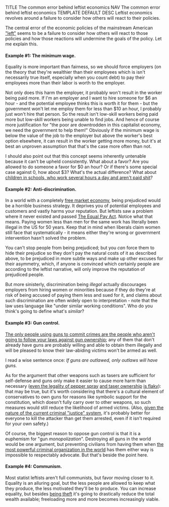 TITLE The common error behind leftist economics
NAV The common error behind leftist economics
TEMPLATE DEFAULT
DESC Leftist economics revolves around a failure to consider how others will react to their policies.

The central error of the economic policies of the mainstream American ["left"](/argument/left_right) seems to be a failure to consider how others will react to those policies and how those reactions will undermine the goals of the policy. Let me explain this.

#### Example #1: The minimum wage.

Equality is more important than fairness, so we should force employers (on the theory that they're wealthier than their employees which is isn't necessarily true itself, especially when you count debt) to pay their employees more than their labor is worth to the employer.

Not only does this harm the employer, it probably won't result in the worker being paid more. If I'm an employer and I want to hire someone for $6 an hour - and the potential employee thinks this is worth it for them - but the government won't let me employ them for less than $10 an hour, I probably just won't hire that person. So the result isn't low-skill workers being paid more but low-skill workers being unable to find jobs. <span class="note">And hence of course more justification for "the poor are downtrodden in this capitalist economy, we need the government to help them!"</span> Obviously if the minimum wage is below the value of the job to the employer but above the worker's best option elsewhere, it can result in the worker getting more money, but it's at best an unproven assumption that that's the case more often than not.

I should also point out that this concept seems inherently untenable because it can't be upheld consistently. What about a favor? Are you allowed to do someone a favor for $0 an hour? Or if there's some special case against 0, how about $3? What's the actual difference? What about [children in schools, who work several hours a day and aren't paid shit](/protagonism/children)?

#### Example #2: Anti-discrimination.

In a world with a completely [free market economy](/protagonism/market), being prejudiced would be a horrible business strategy. It deprives you of potential employees and customers and vastly harms your reputation. But leftists saw a problem where it never existed and passed <a rel="nofollow" href="https://www.eeoc.gov/laws/statutes/epa.cfm">The Equal Pay Act</a>. <span class="note">Notice what that means. Paying women less than men for the same work has literally been illegal in the US for 50 years. Keep that in mind when liberals claim women still face that systematically - it means either they're wrong or government intervention hasn't solved the problem.</span>

You can't stop people from being prejudiced; but you *can* force them to hide their prejudice so they don't pay the natural costs of it as described above, to be prejudiced in more subtle ways and make up other excuses for their asymmetry, which, if anyone is convinced <span class="note">which certainly people are according to the leftist narrative</span>, will only improve the reputation of prejudiced people.

But more sinisterly, discrimination being *illegal* actually discourages employers from hiring women or minorities because if they do they're at risk of being accused of paying them less and sued for it, and claims about such discrimination are often widely open to interpretation - note that the law uses language like "under similar working conditions". Who do you think's going to define what's *similar*?

#### Example #3: Gun control.

[The only people using guns to commit crimes are the people who aren't going to follow your laws against gun ownership](/protagonism/rules); any of them that don't already have guns are probably willing and able to obtain them illegally and will be pleased to know their law-abiding victims won't be armed as well.

I read a wise sentence once: *If guns are outlawed, only outlaws will have guns.*

As for the argument that other weapons such as tasers are sufficient for self-defense and guns only make it easier to cause more harm than necessary (<a rel="nofollow" href="https://buy.taser.com/pages/state-requirements">even the legality of pepper spray</a> <a rel="nofollow" href="https://buy.taser.com/pages/state-requirements">and taser ownership</a> <a rel="nofollow" href="https://blogs.findlaw.com/blotter/2014/09/is-it-legal-to-use-a-taser-for-personal-protection.html">is flaky</a>): that may be true, but it's worth considering that there's a cultural element of conservatives to own guns for reasons like symbolic support for the constitution, which doesn't fully carry over to other weapons, so such measures would still reduce the likelihood of armed victims. (Also, [given the nature of the current criminal "justice" system](/protagonism/imprisonment), it's probably better for everyone to kill the attacker than get them arrested, even if it isn't required for your own safety.)

Of course, the biggest reason to oppose gun control is that it is a euphemism for "gun *monopolization*". Destroying all guns in the world would be one argument, but preventing civilians from having them when [the most powerful criminal organization in the world](/protagonism/anarchism) has them either way is impossible to respectably advocate. But that's beside the point here.

#### Example #4: Communism.

Most statist leftists aren't full communists, but favor moving closer to it. Equality is an alluring goal, but the less people are allowed to keep what they produce, the less motivated they'll be to produce. You can increase equality, but besides [being theft](/protagonism/consent) it's going to drastically reduce the total wealth available; freeloading more and more becomes increasingly viable.
